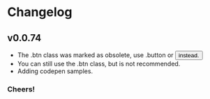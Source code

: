 # Changelog

## v0.0.74 ##

- The .btn class was marked as obsolete, use .button or <button> instead.
- You can still use the .btn class, but is not recommended.
- Adding codepen samples.
 
### Cheers! ###
